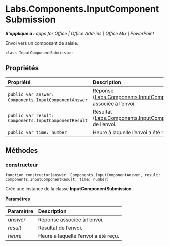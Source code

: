 
# Labs.Components.InputComponentSubmission

 _**S’applique à :** apps for Office | Office Add-ins | Office Mix | PowerPoint_

Envoi vers un composant de saisie.

```
class InputComponentSubmission
```


## Propriétés


|Propriété|Description|
|:-----|:-----|
| `public var answer: Components.InputComponentAnswer`|Réponse ([Labs.Components.InputComponentAnswer](../../reference/office-mix/labs.components.inputcomponentanswer.md)) associée à l’envoi.|
| `public var result: Components.InputComponentResult`|Résultat ([Labs.Components.InputComponentResult](../../reference/office-mix/labs.components.inputcomponentresult.md)) de l’envoi.|
| `public var time: number`|Heure à laquelle l’envoi a été reçu.|

## Méthodes




### constructeur

 `function constructor(answer: Components.InputComponentAnswer, result: Components.InputComponentResult, time: number)`

Crée une instance de la classe **InputComponentSubmission**.

 **Paramètres**


|Paramètre|Description|
|:-----|:-----|
| _answer_|Réponse associée à l’envoi.|
| _result_|Résultat de l’envoi.|
| _heure_|Heure à laquelle l’envoi a été reçu.|

